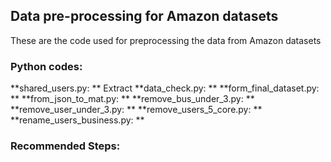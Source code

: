 ## Data pre-processing for Amazon datasets
These are the code used for preprocessing the data from Amazon datasets
### Python codes:
**shared_users.py: ** Extract 
**data_check.py: **
**form_final_dataset.py:	**
**from_json_to_mat.py:	**
**remove_bus_under_3.py:	**
**remove_user_under_3.py:	**
**remove_users_5_core.py:	**
**rename_users_business.py:	**

### Recommended Steps: 


